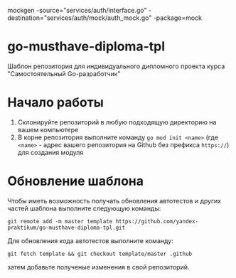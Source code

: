 mockgen -source="services/auth/interface.go" -destination="services/auth/mock/auth_mock.go" -package=mock


# go-musthave-diploma-tpl

Шаблон репозитория для индивидуального дипломного проекта курса "Самостоятельный Go-разработчик"

# Начало работы

1. Склонируйте репозиторий в любую подходящую директорию на вашем компьютере
2. В корне репозитория выполните команду `go mod init <name>` (где `<name>` - адрес вашего репозитория на Github без
   префикса `https://`) для создания модуля

# Обновление шаблона

Чтобы иметь возможность получать обновления автотестов и других частей шаблона выполните следующую команды:

```
git remote add -m master template https://github.com/yandex-praktikum/go-musthave-diploma-tpl.git
```

Для обновления кода автотестов выполните команду:

```
git fetch template && git checkout template/master .github
```

затем добавьте полученые изменения в свой репозиторий.